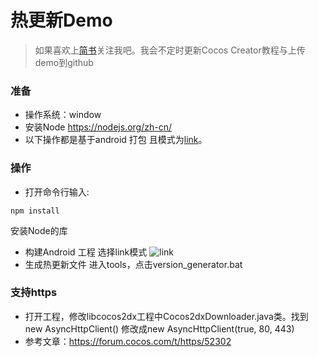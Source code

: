 # 热更新Demo
> 如果喜欢上[简书](https://www.jianshu.com/u/33b882c6c780)关注我吧。我会不定时更新Cocos Creator教程与上传demo到github

### 准备
* 操作系统：window
* 安装Node https://nodejs.org/zh-cn/
* 以下操作都是基于android 打包 且模式为[link](https://docs.cocos.com/creator/manual/zh/publish/publish-native.html?h=link)。
### 操作
* 打开命令行输入:
~~~
npm install
~~~
安装Node的库

* 构建Android 工程 选择link模式
![link](https://upload-images.jianshu.io/upload_images/2315803-f28aec8ccdff1858.png?imageMogr2/auto-orient/strip%7CimageView2/2/w/1240)
* 生成热更新文件
进入tools，点击version_generator.bat 

### 支持https
* 打开工程，修改libcocos2dx工程中Cocos2dxDownloader.java类。找到new AsyncHttpClient() 修改成new AsyncHttpClient(true, 80, 443)
* 参考文章：https://forum.cocos.com/t/https/52302

